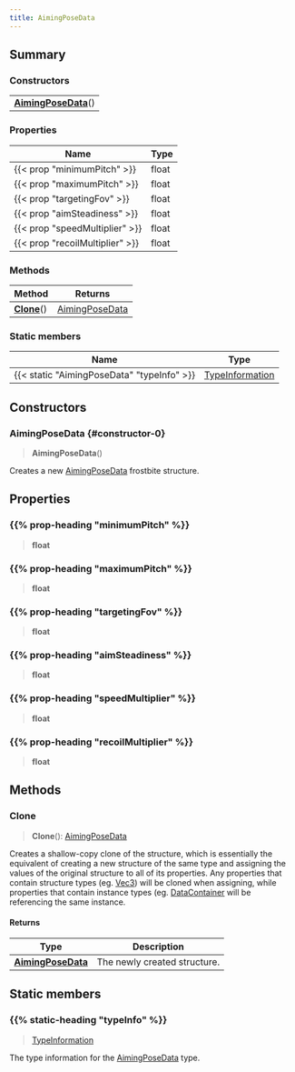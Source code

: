 ```yaml
---
title: AimingPoseData
---
```



## Summary
### Constructors
| |
| ----------- |
| **[AimingPoseData](#constructor-0)**() |

### Properties
| Name | Type |
| ---- | ---- |
| {{< prop "minimumPitch" >}} | float |
| {{< prop "maximumPitch" >}} | float |
| {{< prop "targetingFov" >}} | float |
| {{< prop "aimSteadiness" >}} | float |
| {{< prop "speedMultiplier" >}} | float |
| {{< prop "recoilMultiplier" >}} | float |

### Methods
| Method | Returns |
| ------ | ---- |
| **[Clone](#clone)**() | [AimingPoseData](/vext/ref/fb/aimingposedata) |

### Static members
| Name | Type |
| ---- | ---- |
| {{< static "AimingPoseData" "typeInfo" >}} | [TypeInformation](/vext/ref/shared/class/typeinformation) |

## Constructors
### AimingPoseData {#constructor-0}
> **AimingPoseData**()

Creates a new [AimingPoseData](/vext/ref/fb/aimingposedata) frostbite structure.

## Properties
### {{% prop-heading "minimumPitch" %}}
> **float**

### {{% prop-heading "maximumPitch" %}}
> **float**

### {{% prop-heading "targetingFov" %}}
> **float**

### {{% prop-heading "aimSteadiness" %}}
> **float**

### {{% prop-heading "speedMultiplier" %}}
> **float**

### {{% prop-heading "recoilMultiplier" %}}
> **float**

## Methods
### Clone
> **Clone**(): [AimingPoseData](/vext/ref/fb/aimingposedata)

Creates a shallow-copy clone of the structure, which is essentially the equivalent of creating a new structure of the same type and assigning the values of the original structure to all of its properties. Any properties that contain structure types (eg. [Vec3](/vext/ref/shared/class/vec3)) will be cloned when assigning, while properties that contain instance types (eg. [DataContainer](/vext/ref/shared/class/datacontainer) will be referencing the same instance.

#### Returns
| Type | Description |
| ---- | ----------- |
| **[AimingPoseData](/vext/ref/fb/aimingposedata)** | The newly created structure. |

## Static members
### {{% static-heading "typeInfo" %}}
> [TypeInformation](/vext/ref/shared/class/typeinformation)

The type information for the [AimingPoseData](/vext/ref/fb/aimingposedata) type.

